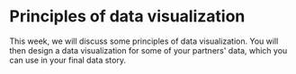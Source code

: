 # Principles of data visualization

This week, we will discuss some principles of data visualization. You will then design a data visualization for some of your partners' data, which you can use in your final data story.
